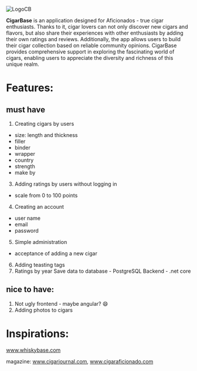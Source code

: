 ![LogoCB](https://github.com/pregula/cigarbase/assets/34336366/fa39ce95-6e53-4f80-ae61-2d20435fe0b2)

**CigarBase** is an application designed for Aficionados - true cigar enthusiasts. Thanks to it, cigar lovers can not only discover new cigars and flavors, but also share their experiences with other enthusiasts by adding their own ratings and reviews. Additionally, the app allows users to build their cigar collection based on reliable community opinions. CigarBase provides comprehensive support in exploring the fascinating world of cigars, enabling users to appreciate the diversity and richness of this unique realm.

# Features:
## must have
1. Creating cigars by users
  - size: length and thickness
  - filler
  - binder
  - wrapper
  - country
  - strength
  - make by
3. Adding ratings by users without logging in
  - scale from 0 to 100 points
4. Creating an account
  - user name
  - email
  - password
5. Simple administration
  - acceptance of adding a new cigar
6. Adding teasting tags
7. Ratings by year
Save data to database - PostgreSQL
Backend - .net core

## nice to have:
1. Not ugly frontend - maybe angular? :smile:
2. Adding photos to cigars


# Inspirations:
www.whiskybase.com

magazine: www.cigarjournal.com, www.cigaraficionado.com
